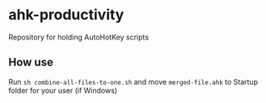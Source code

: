 # ahk-productivity
Repository for holding AutoHotKey scripts

## How use
Run ```sh combine-all-files-to-one.sh``` and move ```merged-file.ahk``` to Startup folder for your user (if Windows)


